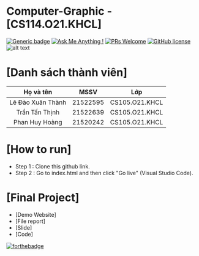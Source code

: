 # Computer-Graphic - [CS114.O21.KHCL]
[![Generic badge](https://img.shields.io/badge/Status-working-<COLOR>.svg)](https://shields.io/)
[![Ask Me Anything !](https://img.shields.io/badge/Ask%20me-anything-1abc9c.svg)](https://github.com/anhquan075/CS114.L22.KHCL/issues/new)
[![PRs Welcome](https://img.shields.io/badge/PRs-welcome-brightgreen.svg?style=flat-square)](http://makeapullrequest.com)
[![GitHub license](https://img.shields.io/github/license/Naereen/StrapDown.js.svg)](https://github.com/anhquan075/CS114.L22.KHCL/blob/master/LICENSE)
![alt text](https://img.shields.io/badge/Laguage-Javascript-green)

# [Danh sách thành viên]
| Họ và tên      | MSSV | Lớp     |
| :----:        |    :----:   |          :----: |
| Lê Đào Xuân Thành    | 21522595       | CS105.O21.KHCL  |
| Trần Tấn Thịnh | 21522639        | CS105.O21.KHCL      |
| Phan Huy Hoàng   | 21520242        | CS105.O21.KHCL      |
# [How to run]
- Step 1 : Clone this github link.
- Step 2 : Go to index.html and then click "Go live" (Visual Studio Code).

# [Final Project]
- [Demo Website]
- [File report]
- [Slide]
- [Code]
 
[![forthebadge](https://forthebadge.com/images/badges/built-with-love.svg)](https://forthebadge.com)
